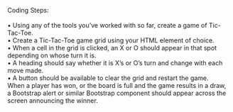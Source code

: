 Coding Steps:<br><br>
•	Using any of the tools you’ve worked with so far, create a game of Tic-Tac-Toe.<br>
•	Create a Tic-Tac-Toe game grid using your HTML element of choice.<br> 
•	When a cell in the grid is clicked, an X or O should appear in that spot depending on whose turn it is.<br>
•	A heading should say whether it is X’s or O’s turn and change with each move made.<br>
•	A button should be available to clear the grid and restart the game.<br>
When a player has won, or the board is full and the game results in a draw, a Bootstrap alert or similar Bootstrap component should appear across the screen announcing the winner.

